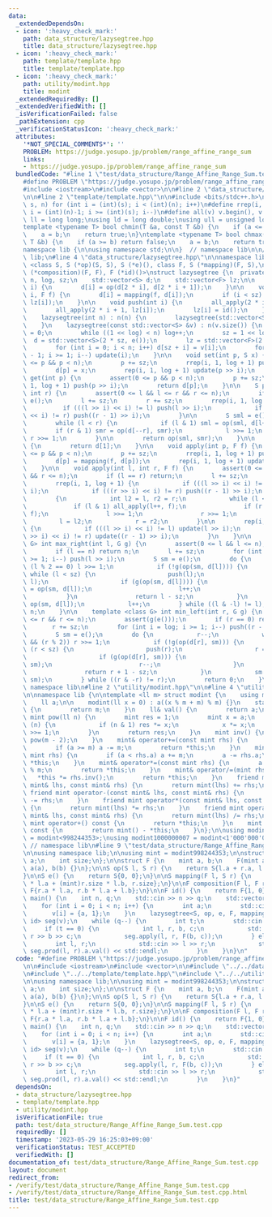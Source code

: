 ```yaml
---
data:
  _extendedDependsOn:
  - icon: ':heavy_check_mark:'
    path: data_structure/lazysegtree.hpp
    title: data_structure/lazysegtree.hpp
  - icon: ':heavy_check_mark:'
    path: template/template.hpp
    title: template/template.hpp
  - icon: ':heavy_check_mark:'
    path: utility/modint.hpp
    title: modint
  _extendedRequiredBy: []
  _extendedVerifiedWith: []
  _isVerificationFailed: false
  _pathExtension: cpp
  _verificationStatusIcon: ':heavy_check_mark:'
  attributes:
    '*NOT_SPECIAL_COMMENTS*': ''
    PROBLEM: https://judge.yosupo.jp/problem/range_affine_range_sum
    links:
    - https://judge.yosupo.jp/problem/range_affine_range_sum
  bundledCode: "#line 1 \"test/data_structure/Range_Affine_Range_Sum.test.cpp\"\n\
    #define PROBLEM \"https://judge.yosupo.jp/problem/range_affine_range_sum\"\n\n\
    #include <iostream>\n#include <vector>\n\n#line 2 \"data_structure/lazysegtree.hpp\"\
    \n\n#line 2 \"template/template.hpp\"\n\n#include <bits/stdc++.h>\n\n#define rep(i,\
    \ s, n) for (int i = (int)(s); i < (int)(n); i++)\n#define rrep(i, s, n) for (int\
    \ i = (int)(n)-1; i >= (int)(s); i--)\n#define all(v) v.begin(), v.end()\n\nusing\
    \ ll = long long;\nusing ld = long double;\nusing ull = unsigned long long;\n\n\
    template <typename T> bool chmin(T &a, const T &b) {\n    if (a <= b) return false;\n\
    \    a = b;\n    return true;\n}\ntemplate <typename T> bool chmax(T &a, const\
    \ T &b) {\n    if (a >= b) return false;\n    a = b;\n    return true;\n}\n\n\
    namespace lib {\n\nusing namespace std;\n\n}  // namespace lib\n\n// using namespace\
    \ lib;\n#line 4 \"data_structure/lazysegtree.hpp\"\n\nnamespace lib {\n\ntemplate\
    \ <class S, S (*op)(S, S), S (*e)(), class F, S (*mapping)(F, S),\n          F\
    \ (*composition)(F, F), F (*id)()>\nstruct lazysegtree {\n  private:\n    int\
    \ n, log, sz;\n    std::vector<S> d;\n    std::vector<F> lz;\n\n    void update(int\
    \ i) {\n        d[i] = op(d[2 * i], d[2 * i + 1]);\n    }\n\n    void all_apply(int\
    \ i, F f) {\n        d[i] = mapping(f, d[i]);\n        if (i < sz) lz[i] = composition(f,\
    \ lz[i]);\n    }\n\n    void push(int i) {\n        all_apply(2 * i, lz[i]);\n\
    \        all_apply(2 * i + 1, lz[i]);\n        lz[i] = id();\n    }\n\n  public:\n\
    \    lazysegtree(int n) : n(n) {\n        lazysegtree(std::vector<S>(n, e()));\n\
    \    }\n    lazysegtree(const std::vector<S> &v) : n(v.size()) {\n        log\
    \ = 0;\n        while ((1 << log) < n) log++;\n        sz = 1 << log;\n      \
    \  d = std::vector<S>(2 * sz, e());\n        lz = std::vector<F>(2 * sz, id());\n\
    \        for (int i = 0; i < n; i++) d[sz + i] = v[i];\n        for (int i = sz\
    \ - 1; i >= 1; i--) update(i);\n    }\n\n    void set(int p, S x) {\n        assert(0\
    \ <= p && p < n);\n        p += sz;\n        rrep(i, 1, log + 1) push(p >> i);\n\
    \        d[p] = x;\n        rep(i, 1, log + 1) update(p >> i);\n    }\n\n    S\
    \ get(int p) {\n        assert(0 <= p && p < n);\n        p += sz;\n        rrep(i,\
    \ 1, log + 1) push(p >> i);\n        return d[p];\n    }\n\n    S prod(int l,\
    \ int r) {\n        assert(0 <= l && l <= r && r <= n);\n        if (l == r) return\
    \ e();\n        l += sz;\n        r += sz;\n        rrep(i, 1, log + 1) {\n  \
    \          if (((l >> i) << i) != l) push(l >> i);\n            if (((r >> i)\
    \ << i) != r) push((r - 1) >> i);\n        }\n\n        S sml = e(), smr = e();\n\
    \        while (l < r) {\n            if (l & 1) sml = op(sml, d[l++]);\n    \
    \        if (r & 1) smr = op(d[--r], smr);\n            l >>= 1;\n           \
    \ r >>= 1;\n        }\n\n        return op(sml, smr);\n    }\n\n    S all_prod()\
    \ {\n        return d[1];\n    }\n\n    void apply(int p, F f) {\n        assert(0\
    \ <= p && p < n);\n        p += sz;\n        rrep(i, 1, log + 1) push(p >> i);\n\
    \        d[p] = mapping(f, d[p]);\n        rep(i, 1, log + 1) update(p >> i);\n\
    \    }\n\n    void apply(int l, int r, F f) {\n        assert(0 <= l && l <= r\
    \ && r <= n);\n        if (l == r) return;\n        l += sz;\n        r += sz;\n\
    \        rrep(i, 1, log + 1) {\n            if (((l >> i) << i) != l) push(l >>\
    \ i);\n            if (((r >> i) << i) != r) push((r - 1) >> i);\n        }\n\n\
    \        {\n            int l2 = l, r2 = r;\n            while (l < r) {\n   \
    \             if (l & 1) all_apply(l++, f);\n                if (r & 1) all_apply(--r,\
    \ f);\n                l >>= 1;\n                r >>= 1;\n            }\n   \
    \         l = l2;\n            r = r2;\n        }\n\n        rep(i, 1, log + 1)\
    \ {\n            if (((l >> i) << i) != l) update(l >> i);\n            if (((r\
    \ >> i) << i) != r) update((r - 1) >> i);\n        }\n    }\n\n    template <class\
    \ G> int max_right(int l, G g) {\n        assert(0 <= l && l <= n);\n        assert(g(e()));\n\
    \        if (l == n) return n;\n        l += sz;\n        for (int i = log; i\
    \ >= 1; i--) push(l >> i);\n        S sm = e();\n        do {\n            while\
    \ (l % 2 == 0) l >>= 1;\n            if (!g(op(sm, d[l]))) {\n               \
    \ while (l < sz) {\n                    push(l);\n                    l = (2 *\
    \ l);\n                    if (g(op(sm, d[l]))) {\n                        sm\
    \ = op(sm, d[l]);\n                        l++;\n                    }\n     \
    \           }\n                return l - sz;\n            }\n            sm =\
    \ op(sm, d[l]);\n            l++;\n        } while ((l & -l) != l);\n        return\
    \ n;\n    }\n\n    template <class G> int min_left(int r, G g) {\n        assert(0\
    \ <= r && r <= n);\n        assert(g(e()));\n        if (r == 0) return 0;\n \
    \       r += sz;\n        for (int i = log; i >= 1; i--) push((r - 1) >> i);\n\
    \        S sm = e();\n        do {\n            r--;\n            while (r > 1\
    \ && (r % 2)) r >>= 1;\n            if (!g(op(d[r], sm))) {\n                while\
    \ (r < sz) {\n                    push(r);\n                    r = (2 * r + 1);\n\
    \                    if (g(op(d[r], sm))) {\n                        sm = op(d[r],\
    \ sm);\n                        r--;\n                    }\n                }\n\
    \                return r + 1 - sz;\n            }\n            sm = op(d[r],\
    \ sm);\n        } while ((r & -r) != r);\n        return 0;\n    }\n};\n\n}  //\
    \ namespace lib\n#line 2 \"utility/modint.hpp\"\n\n#line 4 \"utility/modint.hpp\"\
    \n\nnamespace lib {\n\ntemplate <ll m> struct modint {\n    using mint = modint;\n\
    \    ll a;\n\n    modint(ll x = 0) : a((x % m + m) % m) {}\n    static ll mod()\
    \ {\n        return m;\n    }\n    ll& val() {\n        return a;\n    }\n   \
    \ mint pow(ll n) {\n        mint res = 1;\n        mint x = a;\n        while\
    \ (n) {\n            if (n & 1) res *= x;\n            x *= x;\n            n\
    \ >>= 1;\n        }\n        return res;\n    }\n    mint inv() {\n        return\
    \ pow(m - 2);\n    }\n    mint& operator+=(const mint rhs) {\n        a += rhs.a;\n\
    \        if (a >= m) a -= m;\n        return *this;\n    }\n    mint& operator-=(const\
    \ mint rhs) {\n        if (a < rhs.a) a += m;\n        a -= rhs.a;\n        return\
    \ *this;\n    }\n    mint& operator*=(const mint rhs) {\n        a = a * rhs.a\
    \ % m;\n        return *this;\n    }\n    mint& operator/=(mint rhs) {\n     \
    \   *this *= rhs.inv();\n        return *this;\n    }\n    friend mint operator+(const\
    \ mint& lhs, const mint& rhs) {\n        return mint(lhs) += rhs;\n    }\n   \
    \ friend mint operator-(const mint& lhs, const mint& rhs) {\n        return mint(lhs)\
    \ -= rhs;\n    }\n    friend mint operator*(const mint& lhs, const mint& rhs)\
    \ {\n        return mint(lhs) *= rhs;\n    }\n    friend mint operator/(const\
    \ mint& lhs, const mint& rhs) {\n        return mint(lhs) /= rhs;\n    }\n   \
    \ mint operator+() const {\n        return *this;\n    }\n    mint operator-()\
    \ const {\n        return mint() - *this;\n    }\n};\n\nusing modint998244353\
    \ = modint<998244353>;\nusing modint1000000007 = modint<1'000'000'007>;\n\n} \
    \ // namespace lib\n#line 9 \"test/data_structure/Range_Affine_Range_Sum.test.cpp\"\
    \n\nusing namespace lib;\n\nusing mint = modint998244353;\n\nstruct S {\n    mint\
    \ a;\n    int size;\n};\n\nstruct F {\n    mint a, b;\n    F(mint a, mint b) :\
    \ a(a), b(b) {}\n};\n\nS op(S l, S r) {\n    return S{l.a + r.a, l.size + r.size};\n\
    }\n\nS e() {\n    return S{0, 0};\n}\n\nS mapping(F l, S r) {\n    return S{r.a\
    \ * l.a + (mint)r.size * l.b, r.size};\n}\n\nF composition(F l, F r) {\n    return\
    \ F{r.a * l.a, r.b * l.a + l.b};\n}\n\nF id() {\n    return F{1, 0};\n}\n\nint\
    \ main() {\n    int n, q;\n    std::cin >> n >> q;\n    std::vector<S> v(n);\n\
    \    for (int i = 0; i < n; i++) {\n        int a;\n        std::cin >> a;\n \
    \       v[i] = {a, 1};\n    }\n    lazysegtree<S, op, e, F, mapping, composition,\
    \ id> seg(v);\n    while (q--) {\n        int t;\n        std::cin >> t;\n   \
    \     if (t == 0) {\n            int l, r, b, c;\n            std::cin >> l >>\
    \ r >> b >> c;\n            seg.apply(l, r, F(b, c));\n        } else {\n    \
    \        int l, r;\n            std::cin >> l >> r;\n            std::cout <<\
    \ seg.prod(l, r).a.val() << std::endl;\n        }\n    }\n}\n"
  code: "#define PROBLEM \"https://judge.yosupo.jp/problem/range_affine_range_sum\"\
    \n\n#include <iostream>\n#include <vector>\n\n#include \"../../data_structure/lazysegtree.hpp\"\
    \n#include \"../../template/template.hpp\"\n#include \"../../utility/modint.hpp\"\
    \n\nusing namespace lib;\n\nusing mint = modint998244353;\n\nstruct S {\n    mint\
    \ a;\n    int size;\n};\n\nstruct F {\n    mint a, b;\n    F(mint a, mint b) :\
    \ a(a), b(b) {}\n};\n\nS op(S l, S r) {\n    return S{l.a + r.a, l.size + r.size};\n\
    }\n\nS e() {\n    return S{0, 0};\n}\n\nS mapping(F l, S r) {\n    return S{r.a\
    \ * l.a + (mint)r.size * l.b, r.size};\n}\n\nF composition(F l, F r) {\n    return\
    \ F{r.a * l.a, r.b * l.a + l.b};\n}\n\nF id() {\n    return F{1, 0};\n}\n\nint\
    \ main() {\n    int n, q;\n    std::cin >> n >> q;\n    std::vector<S> v(n);\n\
    \    for (int i = 0; i < n; i++) {\n        int a;\n        std::cin >> a;\n \
    \       v[i] = {a, 1};\n    }\n    lazysegtree<S, op, e, F, mapping, composition,\
    \ id> seg(v);\n    while (q--) {\n        int t;\n        std::cin >> t;\n   \
    \     if (t == 0) {\n            int l, r, b, c;\n            std::cin >> l >>\
    \ r >> b >> c;\n            seg.apply(l, r, F(b, c));\n        } else {\n    \
    \        int l, r;\n            std::cin >> l >> r;\n            std::cout <<\
    \ seg.prod(l, r).a.val() << std::endl;\n        }\n    }\n}"
  dependsOn:
  - data_structure/lazysegtree.hpp
  - template/template.hpp
  - utility/modint.hpp
  isVerificationFile: true
  path: test/data_structure/Range_Affine_Range_Sum.test.cpp
  requiredBy: []
  timestamp: '2023-05-29 16:25:03+09:00'
  verificationStatus: TEST_ACCEPTED
  verifiedWith: []
documentation_of: test/data_structure/Range_Affine_Range_Sum.test.cpp
layout: document
redirect_from:
- /verify/test/data_structure/Range_Affine_Range_Sum.test.cpp
- /verify/test/data_structure/Range_Affine_Range_Sum.test.cpp.html
title: test/data_structure/Range_Affine_Range_Sum.test.cpp
---
```

